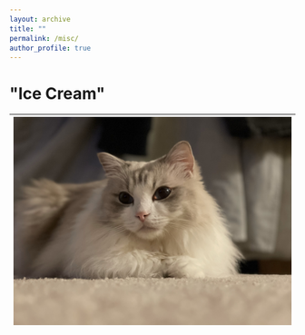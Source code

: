 ```yaml
---
layout: archive
title: ""
permalink: /misc/
author_profile: true
---
```



# "Ice Cream"

| ![](</images/misc/cat1.jpg?raw=true>) | 
|:--:| 



